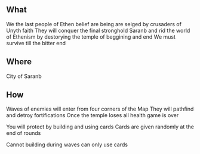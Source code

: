 ## What
We the last people of Ethen belief are being are seiged by crusaders of Unyth faith
They will conquer the final stronghold Saranb and rid the world of Ethenism by destorying the temple of beggining and end
We must survive till the bitter end

## Where
City of Saranb

## How
Waves of enemies will enter from four corners of the Map
They will pathfind and detroy fortifications
Once the temple loses all health game is over

You will protect by building and using cards
Cards are given randomly at the end of rounds

Cannot building during waves can only use cards
